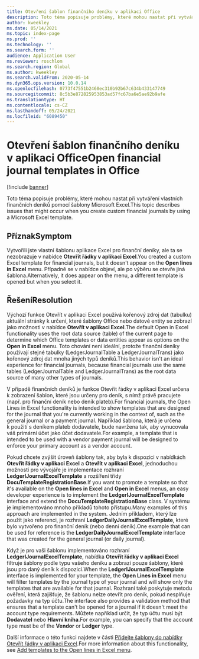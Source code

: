 ```yaml
---
title: Otevření šablon finančního deníku v aplikaci Office
description: Toto téma popisuje problémy, které mohou nastat při vytváření vlastních finančních deníků pomocí šablony Microsoft Excel.
author: kweekley
ms.date: 05/14/2021
ms.topic: index-page
ms.prod: ''
ms.technology: ''
ms.search.form: ''
audience: Application User
ms.reviewer: roschlom
ms.search.region: Global
ms.author: kweekley
ms.search.validFrom: 2020-05-14
ms.dyn365.ops.version: 10.0.14
ms.openlocfilehash: 0773f47551b2460ec310b92b67c634b433147749
ms.sourcegitcommit: 8c5b3e872825953853ad57fc67ba6e5ae92b9afe
ms.translationtype: HT
ms.contentlocale: cs-CZ
ms.lasthandoff: 05/24/2021
ms.locfileid: "6089450"
---
```

# <a name="open-financial-journal-templates-in-office"></a><span data-ttu-id="13aa0-103">Otevření šablon finančního deníku v aplikaci Office</span><span class="sxs-lookup"><span data-stu-id="13aa0-103">Open financial journal templates in Office</span></span>

[!include [banner](../includes/banner.md)]

<span data-ttu-id="13aa0-104">Toto téma popisuje problémy, které mohou nastat při vytváření vlastních finančních deníků pomocí šablony Microsoft Excel.</span><span class="sxs-lookup"><span data-stu-id="13aa0-104">This topic describes issues that might occur when you create custom financial journals by using a Microsoft Excel template.</span></span>

## <a name="symptom"></a><span data-ttu-id="13aa0-105">Příznak</span><span class="sxs-lookup"><span data-stu-id="13aa0-105">Symptom</span></span>

<span data-ttu-id="13aa0-106">Vytvořili jste vlastní šablonu aplikace Excel pro finanční deníky, ale ta se nezobrazuje v nabídce **Otevřít řádky v aplikaci Excel**.</span><span class="sxs-lookup"><span data-stu-id="13aa0-106">You created a custom Excel template for financial journals, but it doesn't appear on the **Open lines in Excel** menu.</span></span> <span data-ttu-id="13aa0-107">Případně se v nabídce objeví, ale po výběru se otevře jiná šablona.</span><span class="sxs-lookup"><span data-stu-id="13aa0-107">Alternatively, it does appear on the menu, a different template is opened but when you select it.</span></span>

## <a name="resolution"></a><span data-ttu-id="13aa0-108">Řešení</span><span class="sxs-lookup"><span data-stu-id="13aa0-108">Resolution</span></span>

<span data-ttu-id="13aa0-109">Výchozí funkce Otevřít v aplikaci Excel používá kořenový zdroj dat (tabulku) aktuální stránky k určení, které šablony Office nebo datové entity se zobrazí jako možnosti v nabídce **Otevřít v aplikaci Excel**.</span><span class="sxs-lookup"><span data-stu-id="13aa0-109">The default Open in Excel functionality uses the root data source (table) of the current page to determine which Office templates or data entities appear as options on the **Open in Excel** menu.</span></span> <span data-ttu-id="13aa0-110">Toto chování není ideální, protože finanční deníky používají stejné tabulky (LedgerJournalTable a LedgerJournalTrans) jako kořenový zdroj dat mnoha jiných typů deníků.</span><span class="sxs-lookup"><span data-stu-id="13aa0-110">This behavior isn't an ideal experience for financial journals, because financial journals use the same tables (LedgerJournalTable and LedgerJournalTrans) as the root data source of many other types of journals.</span></span>

<span data-ttu-id="13aa0-111">V případě finančních deníků je funkce Otevřít řádky v aplikaci Excel určena k zobrazení šablon, které jsou určeny pro deník, s nímž právě pracujete (např. pro finanční deník nebo deník plateb).</span><span class="sxs-lookup"><span data-stu-id="13aa0-111">For financial journals, the Open Lines in Excel functionality is intended to show templates that are designed for the journal that you're currently working in the context of, such as the general journal or a payment journal.</span></span> <span data-ttu-id="13aa0-112">Například šablona, která je určena k použití s deníkem plateb dodavatele, bude navržena tak, aby vynucovala váš primární účet jako účet dodavatele.</span><span class="sxs-lookup"><span data-stu-id="13aa0-112">For example, a template that is intended to be used with a vendor payment journal will be designed to enforce your primary account as a vendor account.</span></span>

<span data-ttu-id="13aa0-113">Pokud chcete zvýšit úroveň šablony tak, aby byla k dispozici v nabídkách **Otevřít řádky v aplikaci Excel** a **Otevřít v aplikaci Excel**, jednoduchou možností pro vývojáře je implementace rozhraní **LedgerIJournalExcelTemplate** a rozšíření třídy **DocuTemplateRegistrationBase**.</span><span class="sxs-lookup"><span data-stu-id="13aa0-113">If you want to promote a template so that it's available on the **Open lines in Excel** and **Open in Excel** menus, an easy developer experience is to implement the **LedgerIJournalExcelTemplate** interface and extend the **DocuTemplateRegistrationBase** class.</span></span> <span data-ttu-id="13aa0-114">V systému je implementováno mnoho příkladů tohoto přístupu.</span><span class="sxs-lookup"><span data-stu-id="13aa0-114">Many examples of this approach are implemented in the system.</span></span> <span data-ttu-id="13aa0-115">Jedním příkladem, který lze použít jako referenci, je rozhraní **LedgerDailyJournalExcelTemplate**, které bylo vytvořeno pro finanční deník (nebo denní deník).</span><span class="sxs-lookup"><span data-stu-id="13aa0-115">One example that can be used for reference is the **LedgerDailyJournalExcelTemplate** interface that was created for the general journal (or daily journal).</span></span>

<span data-ttu-id="13aa0-116">Když je pro vaši šablonu implementováno rozhraní **LedgerIJournalExcelTemplate**, nabídka **Otevřít řádky v aplikaci Excel** filtruje šablony podle typu vašeho deníku a zobrazí pouze šablony, které jsou pro daný deník k dispozici.</span><span class="sxs-lookup"><span data-stu-id="13aa0-116">When the **LedgerIJournalExcelTemplate** interface is implemented for your template, the **Open Lines in Excel** menu will filter templates by the journal type of your journal and will show only the templates that are available for that journal.</span></span> <span data-ttu-id="13aa0-117">Rozhraní také poskytuje metodu ověření, která zajišťuje, že šablonu nelze otevřít pro deník, pokud nesplňuje požadavky na typ účtu.</span><span class="sxs-lookup"><span data-stu-id="13aa0-117">The interface also provides a validation method that ensures that a template can't be opened for a journal if it doesn't meet the account type requirements.</span></span> <span data-ttu-id="13aa0-118">Můžete například určit, že typ účtu musí být **Dodavatel** nebo **Hlavní kniha**.</span><span class="sxs-lookup"><span data-stu-id="13aa0-118">For example, you can specify that the account type must be of the **Vendor** or **Ledger** type.</span></span>

<span data-ttu-id="13aa0-119">Další informace o této funkci najdete v části [Přidejte šablony do nabídky Otevřít řádky v aplikaci Excel](../../fin-ops-core/dev-itpro/user-interface/add-templates-open-lines-excel-menu.md).</span><span class="sxs-lookup"><span data-stu-id="13aa0-119">For more information about this functionality, see [Add templates to the Open lines in Excel menu](../../fin-ops-core/dev-itpro/user-interface/add-templates-open-lines-excel-menu.md).</span></span>
